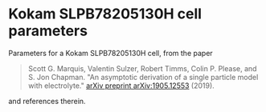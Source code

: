 # Kokam SLPB78205130H cell parameters

Parameters for a Kokam SLPB78205130H cell, from the paper

> Scott G. Marquis, Valentin Sulzer, Robert Timms, Colin P. Please, and S. Jon Chapman. "An asymptotic derivation of a single particle model with electrolyte." [arXiv preprint arXiv:1905.12553](https://arxiv.org/abs/1905.12553) (2019).

and references therein.
